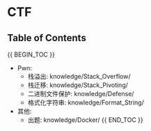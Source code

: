 # CTF

## Table of Contents

{{ BEGIN_TOC }}
- Pwn:
  - 栈溢出: knowledge/Stack_Overflow/
  - 栈迁移: knowledge/Stack_Pivoting/
  - 二进制文件保护: knowledge/Defense/
  - 格式化字符串: knowledge/Format_String/
- 其他:
  - 出题: knowledge/Docker/
{{ END_TOC }}